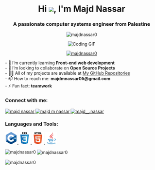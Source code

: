<h1 align="center">Hi <img src="https://media.giphy.com/media/hvRJCLFzcasrR4ia7z/giphy.gif" width="30px">, I'm Majd Nassar</h1>
<h3 align="center">A passionate computer systems engineer from Palestine</h3>

<p align="center">
  <img src="https://komarev.com/ghpvc/?username=majdnassar0&label=Profile%20views&color=0e75b6&style=flat" alt="majdnassar0" />
</p>

<p align="center">
  <img src="https://media.giphy.com/media/qgQUggAC3Pfv687qPC/giphy.gif" alt="Coding GIF" />
</p>

<p align="center">
  <a href="https://github.com/ryo-ma/github-profile-trophy">
    <img src="https://github-profile-trophy.vercel.app/?username=majdnassar0&theme=flat&no-frame=true&margin-w=15&margin-h=15" alt="majdnassar0" />
  </a>
</p>

<p align="left"> 
  - 🌱 I’m currently learning <strong>Front-end web development</strong><br>
  - 👯 I’m looking to collaborate on <strong>Open Source Projects</strong><br>
  - 👨‍💻 All of my projects are available at <a href="https://github.com/MajdNassar0?tab=repositories">My GitHub Repositories</a><br>
  - 📫 How to reach me: <strong>majdmnassar05@gmail.com</strong><br>
  - ⚡ Fun fact: <strong>teamwork</strong>
</p>

<h3 align="left">Connect with me:</h3>
<p align="left">
  <a href="https://linkedin.com/in/majd nassar" target="blank">
    <img align="center" src="https://raw.githubusercontent.com/rahuldkjain/github-profile-readme-generator/master/src/images/icons/Social/linked-in-alt.svg" alt="majd nassar" height="30" width="40" />
  </a>
  <a href="https://fb.com/majd m nassar" target="blank">
    <img align="center" src="https://raw.githubusercontent.com/rahuldkjain/github-profile-readme-generator/master/src/images/icons/Social/facebook.svg" alt="majd m nassar" height="30" width="40" />
  </a>
  <a href="https://instagram.com/majd__.nassar" target="blank">
    <img align="center" src="https://raw.githubusercontent.com/rahuldkjain/github-profile-readme-generator/master/src/images/icons/Social/instagram.svg" alt="majd__.nassar" height="30" width="40" />
  </a>
</p>

<h3 align="left">Languages and Tools:</h3>
<p align="left">
  <a href="https://www.w3schools.com/cpp/" target="_blank" rel="noreferrer">
    <img src="https://raw.githubusercontent.com/devicons/devicon/master/icons/cplusplus/cplusplus-original.svg" alt="cplusplus" width="40" height="40"/> 
  </a>
  <a href="https://www.w3schools.com/css/" target="_blank" rel="noreferrer">
    <img src="https://raw.githubusercontent.com/devicons/devicon/master/icons/css3/css3-original-wordmark.svg" alt="css3" width="40" height="40"/> 
  </a>
  <a href="https://www.w3.org/html/" target="_blank" rel="noreferrer">
    <img src="https://raw.githubusercontent.com/devicons/devicon/master/icons/html5/html5-original-wordmark.svg" alt="html5" width="40" height="40"/> 
  </a>
  <a href="https://www.java.com" target="_blank" rel="noreferrer">
    <img src="https://raw.githubusercontent.com/devicons/devicon/master/icons/java/java-original.svg" alt="java" width="40" height="40"/> 
  </a>
</p>

<p><img align="left" src="https://github-readme-stats.vercel.app/api/top-langs?username=majdnassar0&show_icons=true&locale=en&layout=compact" alt="majdnassar0" /></p>

<p>&nbsp;<img align="center" src="https://github-readme-stats.vercel.app/api?username=majdnassar0&show_icons=true&locale=en" alt="majdnassar0" /></p>

<p><img align="center" src="https://github-readme-streak-stats.herokuapp.com/?user=majdnassar0&" alt="majdnassar0" /></p>

